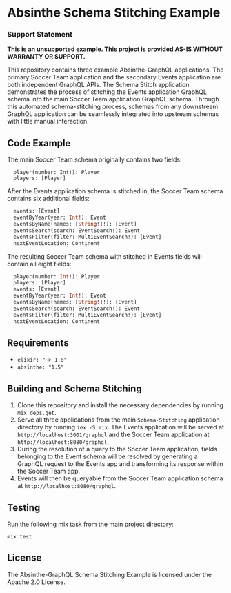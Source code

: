 # Absinthe Schema Stitching Example

### Support Statement

**This is an unsupported example. This project is provided AS-IS WITHOUT
WARRANTY OR SUPPORT.**

This repository contains three example Absinthe-GraphQL applications. The primary Soccer Team application and the secondary Events application are both independent GraphQL APIs. The Schema Stitch application demonstrates the process of stitching the Events application GraphQL schema into the main Soccer Team application GraphQL schema. Through this automated schema-stitching process, schemas from any downstream GraphQL application can be seamlessly integrated into upstream schemas with little manual interaction.

## Code Example

The main Soccer Team schema originally contains two fields: 
```
  player(number: Int!): Player
  players: [Player]
```

After the Events application schema is stitched in, the Soccer Team schema contains six additional fields:
```graphql
  events: [Event]
  eventByYear(year: Int!): Event
  eventsByName(names: [String!]!): [Event]
  eventsSearch(search: EventSearch!): Event
  eventsFilter(filter: MultiEventSearch!): [Event]
  nextEventLocation: Continent
```

The resulting Soccer Team schema with stitched in Events fields will contain all eight fields: 

```graphql
  player(number: Int!): Player
  players: [Player]
  events: [Event]
  eventByYear(year: Int!): Event
  eventsByName(names: [String!]!): [Event]
  eventsSearch(search: EventSearch!): Event
  eventsFilter(filter: MultiEventSearch!): [Event]
  nextEventLocation: Continent
```
## Requirements

* `elixir: "~> 1.8"`
* `absinthe: "1.5"`

## Building and Schema Stitching

1. Clone this repository and install the necessary dependencies by running `mix deps.get`. 
2. Serve all three applications from the main `Schema-Stitching` application directory by running `iex -S mix`. The Events application will be served at `http://localhost:3001/graphql` and the Soccer Team application at `http://localhost:8080/graphql`.
4. During the resolution of a query to the Soccer Team application, fields belonging to the Event schema will be resolved by generating a GraphQL request to the Events app and transforming its response within the Soccer Team app.
3. Events will then be queryable from the Soccer Team application schema at `http://localhost:8080/graphql`.

## Testing

Run the following mix task from the main project directory:
```
mix test
```

## License

The Absinthe-GraphQL Schema Stitching Example is licensed under the Apache 2.0 License.
